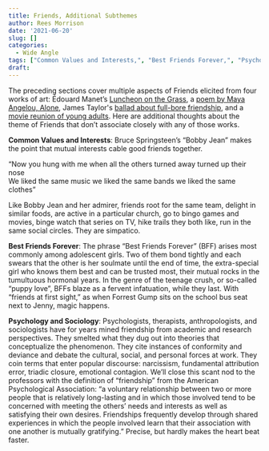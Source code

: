 ```yaml
---
title: Friends, Additional Subthemes
author: Rees Morrison
date: '2021-06-20'
slug: []
categories:
  - Wide Angle
tags: ["Common Values and Interests,", "Best Friends Forever,", "Psychology and Sociology", ]
draft: 
---
```


The preceding sections cover multiple aspects of Friends elicited from four works of art:   Édouard Manet’s [Luncheon on the Grass](Manet), a [poem by Maya Angelou, Alone](Alone), James Taylor's [ballad about full-bore friendship](Taylor), and a [movie reunion of young adults](Chill). Here are additional thoughts about the theme of Friends that don’t associate closely with any of those works.

<!--more-->

**Common Values and Interests**: Bruce Springsteen’s “Bobby Jean” makes the point that mutual interests cable good friends together.

“Now you hung with me when all the others turned away turned up their nose  
We liked the same music we liked the same bands we liked the same clothes”    

Like Bobby Jean and her admirer, friends root for the same team, delight in similar foods, are active in a particular church, go to bingo games and movies, binge watch that series on TV, hike trails they both like, run in the same social circles.  They are simpatico.

**Best Friends Forever**:  The phrase “Best Friends Forever” (BFF) arises most commonly among adolescent girls.  Two of them bond tightly and each swears that the other is her soulmate until the end of time, the extra-special girl who knows them best and can be trusted most, their mutual rocks in the tumultuous hormonal years.   In the genre of the teenage crush, or so-called “puppy love”, BFFs blaze as a fervent infatuation, while they last.  With “friends at first sight,” as when Forrest Gump sits on the school bus seat next to Jenny, magic happens.  

**Psychology and Sociology**: Psychologists, therapists, anthropologists, and sociologists have for years mined friendship from academic and research perspectives.  They smelted what they dug out into theories that conceptualize the phenomenon.  They cite instances of conformity and deviance and debate the cultural, social, and personal forces at work.  They coin terms that enter popular discourse: narcissism, fundamental attribution error, triadic closure, emotional contagion.  We’ll close this scant nod to the professors with the definition of “friendship” from the American Psychological Association: “a voluntary relationship between two or more people that is relatively long-lasting and in which those involved tend to be concerned with meeting the others’ needs and interests as well as satisfying their own desires. Friendships frequently develop through shared experiences in which the people involved learn that their association with one another is mutually gratifying.”  Precise, but hardly makes the heart beat faster.

